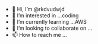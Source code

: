 - 👋 Hi, I’m @rkdvudwjd
- 👀 I’m interested in ...coding
- 🌱 I’m currently learning ...AWS
- 💞️ I’m looking to collaborate on ...
- 📫 How to reach me ...

<!---
rkdvudwjd/rkdvudwjd is a ✨ special ✨ repository because its `README.md` (this file) appears on your GitHub profile.
You can click the Preview link to take a look at your changes.
--->
